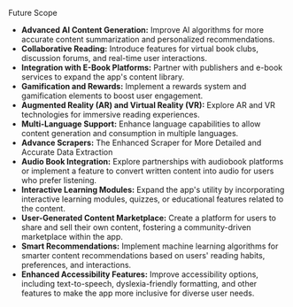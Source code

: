 Future Scope
* **Advanced AI Content Generation:** Improve AI algorithms for more accurate content summarization and personalized recommendations.
* **Collaborative Reading:** Introduce features for virtual book clubs, discussion forums, and real-time user interactions.
* **Integration with E-Book Platforms:** Partner with publishers and e-book services to expand the app's content library.
* **Gamification and Rewards:** Implement a rewards system and gamification elements to boost user engagement.
* **Augmented Reality (AR) and Virtual Reality (VR):** Explore AR and VR technologies for immersive reading experiences.
* **Multi-Language Support:** Enhance language capabilities to allow content generation and consumption in multiple languages.
* **Advance Scrapers:** The Enhanced Scraper for More Detailed and Accurate Data Extraction
* **Audio Book Integration:** Explore partnerships with audiobook platforms or implement a feature to convert written content into audio for users who prefer listening.
* **Interactive Learning Modules:** Expand the app's utility by incorporating interactive learning modules, quizzes, or educational features related to the content.
* **User-Generated Content Marketplace:** Create a platform for users to share and sell their own content, fostering a community-driven marketplace within the app.
* **Smart Recommendations:** Implement machine learning algorithms for smarter content recommendations based on users' reading habits, preferences, and interactions.
* **Enhanced Accessibility Features:** Improve accessibility options, including text-to-speech, dyslexia-friendly formatting, and other features to make the app more inclusive for diverse user needs.
